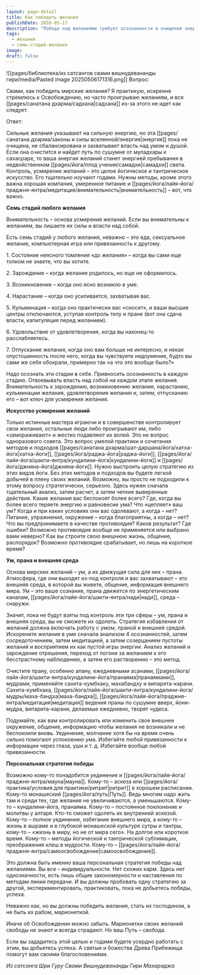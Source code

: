 ```yaml
---
layout: page-detail
title: Как победить желания
publishDate: 2016-05-17
description: "Победа над желаниями требует осознанности и очищения энергии. Важно наблюдать семь стадий желания, применять методы хатха-йоги раджа-йоги кундалини-йоги и джняна-йоги, работать с умом праной и внешней средой. Необходима персональная стратегия: анализ, практика, изменение окружения, аскеза или уединение. Только так можно стать хозяином желаний и обрести свободу."
tags:
  - желания
  - семь-стадий-желания
image: 
draft: false
---
```

![[pages/библиотека/из сатсангов свами вишнудевананды гири/media/Pasted image 20250506171316.png]]
Вопрос:

Свами, как победить мирские желания? Я практикую, искренне стремлюсь к Освобождению, но часто проигрываю желаниям, и вся [[pages/санатана дхарма/садхана|садхана]] из-за этого не идет как следует.

Ответ:

Сильные желания указывают на сильную энергию, но эта [[pages/санатана дхарма/законы и силы вселенной/энергия|энергия]] пока не очищена, не сбалансирована и захватывает власть над умом и душой. Если она очистится и найдет путь по сушумне от муладхары к сахасраре, то ваша энергия желаний станет энергией пребывания в недвойственном [[pages/йога/плод учения/самадхи|самадхи]] света. Контроль, усмирение желаний – это целое йогическое и тантрическое искусство. Его тщательно изучают годами. Нужны методы, кроме этого важна хорошая компания, умеренное питание и [[pages/йога/лайя-йога/праджня-янтра/медитация/внимательность|внимательность]] – вот, что важно.

**Семь стадий любого желания**

Внимательность – основа усмирения желаний. Если вы внимательны к желаниям, вы лишаете их силы и власти над собой.

Есть семь стадий у любого желания, неважно – это еда, сексуальное желание, компьютерная игра или привязанность к другому.

1\. Состояние неясного томления «до желания» – когда вы сами еще толком не знаете, что вы хотите.

2\. Зарождение – когда желание родилось, но еще не оформилось.

3\. Возникновение – когда оно ясно возникло в уме.

4\. Нарастание – когда оно усиливается, захватывая вас.

5\. Кульминация – когда оно практически вас «сносит», и ваши высшие центры отключаются, уступая контроль телу и пране (вот она сдача власти, капитуляция перед желанием).

6\. Удовольствие от удовлетворения, когда вы наконец-то расслабляетесь.

7\. Отпускание желания, когда оно вам больше не интересно, и некая опустошенность после него, когда вы чувствуете недоумение, будто вы сами же себя обокрали, примерно так «а что это вообще было?»

Надо осознать эти стадии в себе. Привносить осознанность в каждую стадию. Отвоевывать власть над собой на каждом этапе желания. Внимательность к зарождению, возникновению желания, нарастанию, кульминации желания, удовлетворения желания и, затем, отпусканию его – вот ключ для усмирения желания.

**Искусство усмирения желаний**

Только истинные мастера играючи и в совершенстве контролирует свои желания, остальные люди либо проигрывают им, либо «замораживают» и жестко подавляют их волей. Это не вопрос одноразового совета. Это вопрос умелой практики и сочетания методов и подходов [[pages/санатана дхарма/шат-даршана/йога/хатха-йога|хатха-йоги]], [[pages/йога/раджа-йога|раджа-йоги]], [[pages/йога/лайя-йога/шакти-янтра/кундалини-йога|кундалини-йоги]] и [[pages/йога/джняна-йога|джняна-йоги]]. Нужно выстроить целую стратегию из этих видов йоги. Без этих методов и подходов вы будете легкой добычей в плену своих желаний. Возможно, вы просто не подходили к этому вопросу стратегически, серьезно. Здесь нужен сначала тщательный анализ, затем расчет, а затем четкие выверенные действия. Какие желания вас беспокоят более всего? Где, когда вы более всего теряете энергию и равновесие ума? Что «цепляет» ваш ум? Когда и при каких условиях они вас одолевают, а когда – нет? Питание, упражнения, окружение – когда благоприятны, а когда – нет? Что вы предпринимаете в качестве противоядия? Каков результат? Где ошибки? Возможно противоядие вообще не применяется или выбрано вами неверно? Как вы строите свою внешнюю жизнь, общение, распорядок? Возможно противоядие срабатывает, но лишь на короткое время?

**Ум, прана и внешняя среда**

Основа мирских желаний – ум, а их движущая сила для них – прана. Атмосфера, где они выходят из-под контроля и вас захватывают – это внешняя среда, в которой вы живете, общение, информация внешнего мира. Ум – это ваше сознание, прана движется по энергетическим каналам, [[pages/йога/лайя-йога/шакти-янтра/нади|нади]], среда – снаружи.

Значит, пока не будут взяты под контроль эти три сферы – ум, прана и внешняя среда, вы не сможете их одолеть. Стратегия избавления от желаний должна включать работу с умом, праной и внешней средой. Искорените желания в уме сначала анализом 4 осознанностей, затем сосредоточением, затем медитацией, а затем созерцанием пустоты желаний и восприятием их как пустой игры энергии. Анализ желаний и зарождение отрешения, переход от погони за желанием к его бесстрастному наблюдению, а затем его растворению – это метод.

Очистите прану, особенно апану, ежедневными асанами, [[pages/йога/лайя-йога/шакти-янтра/кундалини-йога/пранаяма|пранаямами]], мудрами, применяйте сахита-кумбхаку, махабандху и випарита-карани. Сахита-кумбхака, [[pages/йога/лайя-йога/шакти-янтра/кундалини-йога/мудры/маха-бандха|маха-бандха]], [[pages/йога/лайя-йога/праджня-янтра/медитация|медитация]] ведения праны по сушумне вверх, йони-мудра, випарита-карани, делаемые ежедневно, творят чудеса. 

Подумайте, как вам контролировать или изменить свое внешнее окружение, общение, информацию чтобы желания не возникали и не беспокоили вновь. Уединение, молчание хотя бы на время очень сильно помогают успокоению ума. Избегайте любой привязанности к информации через глаза, уши и т. д. Избегайте вообще любой привязанности.

**Персональная стратегия победы**

Возможно кому-то понадобится уединение и [[pages/йога/лайя-йога/праджня-янтра/мауна|мауна]]. Кому-то – аскеза или [[pages/йога/практика/условия для практики/ритрит|ритрит]] в хорошем расписании. Кому-то монашеский [[pages/йога/путь|Путь]]. Ведь многим надо жить там и среди тех, где желания не увеличиваются, а уменьшаются. Кому-то – кундалини-йога, пранаяма. Кому-то – постоянное поклонение и молитвы у алтаря. Кто-то сможет одолеть их внутренней аскезой. Кому-то – полное уединение, избегание внешнего мира, а кому-то – жизнь в ашраме и в глубокой монашеской культуре сутры и тантры, кому-то – «жизнь в миру, но не от мира сего». На долгое или короткое время. Кому-то – методы йогической и тантрической сублимации, преображения клеш в мудрости. Кому-то – [[pages/йога/лайя-йога/праджня-янтра/самоосвобождение|самоосвобождение]].

Это должна быть именно ваша персональная стратегия победы над желаниями. Вы все – индивидуальности. Нет схожих карм. Здесь нет однозначности, есть лишь общие закономерности и наставления по методам линии передачи. И вы должны пробовать одну стратегию за другой, экспериментировать, практиковать, пока не добьетесь победы, успеха.

Неважно как, но вы должны победить желания, стать их господином, а не быть их рабом, марионеткой.

Иначе об Освобождении можно забыть. Марионетки своих желаний свободы не знают и всегда страдают. Но ваш Путь – свобода.

Если вы зададитесь этой целью и годами будете усердно работать с этим, вы добьетесь успеха. А святые и божества Древа Прибежища помогут вам своими благословениями.

*Из сатсанга Шри Гуру Свами Вишнудевананды Гири Махараджа*


